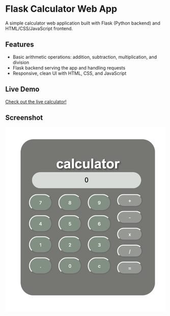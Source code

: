 # Flask Calculator Web App

A simple calculator web application built with Flask (Python backend) and HTML/CSS/JavaScript frontend.

## Features

- Basic arithmetic operations: addition, subtraction, multiplication, and division
- Flask backend serving the app and handling requests
- Responsive, clean UI with HTML, CSS, and JavaScript

## Live Demo

[Check out the live calculator!](https://calculator-1-hbn4.onrender.com)

## Screenshot
![image alt](https://github.com/JorgeF123/calculator/blob/f3848cf5a8acb4116ba9a246078eb4a4bb2f6fca/screenshot.png)
